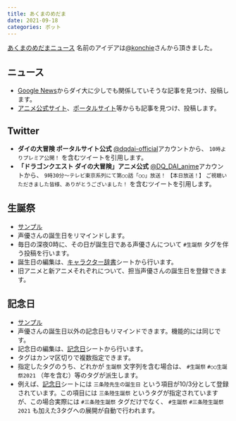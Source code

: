 ```yaml
---
title: あくまのめだま
date: 2021-09-18
categories: ボット
---
```


[あくまのめだまニュース](https://mstdn.delmulin.com/@news)
名前のアイデアは[@konchie](https://mstdn.delmulin.com/@konchie)さんから頂きました。

## ニュース

- [Google News](https://news.google.com/search?q=%E3%83%80%E3%82%A4%E3%81%AE%E5%A4%A7%E5%86%92%E9%99%BA)からダイ大に少しでも関係していそうな記事を見つけ、投稿します。
- [アニメ公式サイト](https://dq-dai.com/news/)、[ポータルサイト](https://www.dqdai-official.com/archive)等からも記事を見つけ、投稿します。

## Twitter

- __ダイの大冒険 ポータルサイト公式__ [@dqdai-official](https://twitter.com/dqdai_official)アカウントから、 `10時よりプレミア公開！` を含むツイートを引用します。
- __「ドラゴンクエスト ダイの大冒険」アニメ公式__ [@DQ_DAI_anime](https://twitter.com/DQ_DAI_anime)アカウントから、 `9時30分～テレビ東京系列にて第○○話「○○」放送！` `【本日放送！】` `ご視聴いただきました皆様、ありがとうございました！` を含むツイートを引用します。

## 生誕祭

- [サンプル](https://mstdn.delmulin.com/@news/106944521070249820)
- 声優さんの誕生日をリマインドします。
- 毎日の深夜0時に、その日が誕生日である声優さんについて `#生誕祭` タグを伴う投稿を行います。
- 誕生日の編集は、[キャラクター辞書](https://docs.google.com/spreadsheets/d/1zNT92j3yds2Rra1xt9wlRP_3baIuXiQ8VHio5bLlC58/edit#gid=0)シートから行います。
- 旧アニメと新アニメそれぞれについて、担当声優さんの誕生日を登録できます。

## 記念日

- [サンプル](https://mstdn.delmulin.com/@news/106944521229369687)
- 声優さんの誕生日以外の記念日もリマインドできます。機能的には同じです。
- 記念日の編集は、[記念日](https://docs.google.com/spreadsheets/d/1LCDOs0zZ25_gtVY-5q0YcaktimAlAeMSHIMIBMjhUrg/edit#gid=0)シートから行います。
- タグはカンマ区切りで複数指定できます。
- 指定したタグのうち、どれかが `生誕祭` 文字列を含む場合は、 `#生誕祭` `#○○生誕祭2021` （年を含む）等のタグが派生します。
- 例えば、[記念日](https://docs.google.com/spreadsheets/d/1LCDOs0zZ25_gtVY-5q0YcaktimAlAeMSHIMIBMjhUrg/edit#gid=0)シートには `三条陸先生の誕生日` という項目が10/3分として登録されています。この項目には `三条陸生誕祭` というタグが指定されていますが、この場合実際には `#三条陸生誕祭` タグだけでなく、 `#生誕祭` `#三条陸生誕祭2021` も加えた3タグへの展開が自動で行われます。

